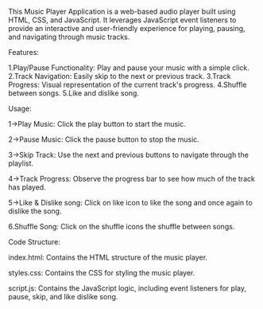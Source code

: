 
This Music Player Application is a web-based audio player built using HTML, CSS, and JavaScript. 
It leverages JavaScript event listeners to provide an interactive and user-friendly experience for playing, pausing, and navigating through music tracks.

Features:

1.Play/Pause Functionality: Play and pause your music with a simple click.
2.Track Navigation: Easily skip to the next or previous track.
3.Track Progress: Visual representation of the current track's progress.
4.Shuffle between songs.
5.Like and dislike song.

Usage:

1->Play Music: Click the play button to start the music.

2->Pause Music: Click the pause button to stop the music.

3->Skip Track: Use the next and previous buttons to navigate through the playlist.

4->Track Progress: Observe the progress bar to see how much of the track has played.

5->Like & Dislike song: Click on like icon to like the song and once again to dislike the song.

6.Shuffle Song: Click on the shuffle icons the shuffle between songs.

Code Structure:

index.html: Contains the HTML structure of the music player.

styles.css: Contains the CSS for styling the music player.

script.js: Contains the JavaScript logic, including event listeners for play, pause, skip, and like dislike song.


